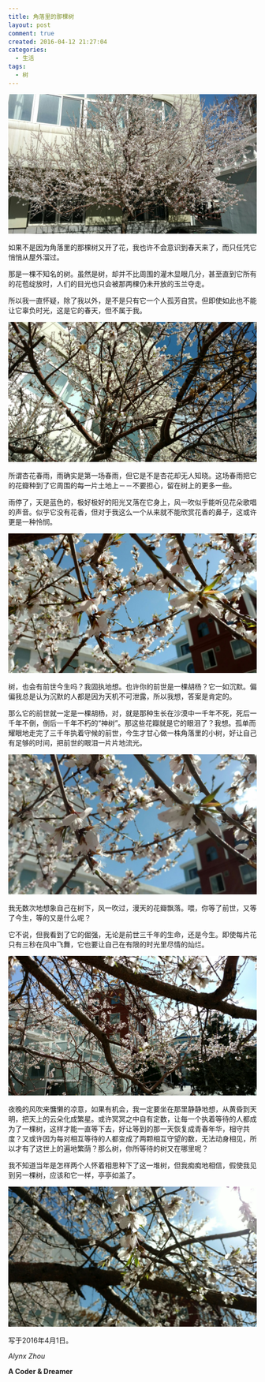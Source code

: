 ```yaml
---
title: 角落里的那棵树
layout: post
comment: true
created: 2016-04-12 21:27:04
categories:
  - 生活
tags:
  - 树
---
```

![Corner-Tree_1.jpg](./Corner-Tree_1.jpg)

如果不是因为角落里的那棵树又开了花，我也许不会意识到春天来了，而只任凭它悄悄从屋外溜过。

那是一棵不知名的树。虽然是树，却并不比周围的灌木显眼几分，甚至直到它所有的花苞绽放时，人们的目光也只会被那两棵仍未开放的玉兰夺走。

<!--more-->

所以我一直怀疑，除了我以外，是不是只有它一个人孤芳自赏。但即使如此也不能让它辜负时光，这是它的春天，但不属于我。

![Corner-Tree_2.jpg](./Corner-Tree_2.jpg)

所谓杏花春雨，雨确实是第一场春雨，但它是不是杏花却无人知晓。这场春雨把它的花瓣种到了它周围的每一片土地上－－不要担心，留在树上的更多一些。

雨停了，天是蓝色的，极好极好的阳光又落在它身上，风一吹似乎能听见花朵歌唱的声音。似乎它没有花香，但对于我这么一个从来就不能欣赏花香的鼻子，这或许更是一种怜悯。

![Corner-Tree_3.jpg](./Corner-Tree_3.jpg)

树，也会有前世今生吗？我固执地想。也许你的前世是一棵胡杨？它一如沉默。偏偏我总是认为沉默的人都是因为天机不可泄露，所以我想，答案是肯定的。

那么它的前世就一定是一棵胡杨，对，就是那种生长在沙漠中一千年不死，死后一千年不倒，倒后一千年不朽的“神树”。那这些花瓣就是它的眼泪了？我想。孤单而耀眼地走完了三千年执着守候的前世，今生才甘心做一株角落里的小树，好让自己有足够的时间，把前世的眼泪一片片地流光。

![Corner-Tree_4.jpg](./Corner-Tree_4.jpg)

我无数次地想象自己在树下，风一吹过，漫天的花瓣飘落。喂，你等了前世，又等了今生，等的又是什么呢？

它不说，但我看到了它的倔强，无论是前世三千年的生命，还是今生。即使每片花只有三秒在风中飞舞，它也要让自己在有限的时光里尽情的灿烂。

![Corner-Tree_5.jpg](./Corner-Tree_5.jpg)

夜晚的风吹来慵懒的凉意，如果有机会，我一定要坐在那里静静地想，从黄昏到天明，把天上的云朵化成繁星。或许冥冥之中自有定数，让每一个执着等待的人都成为了一棵树，这样才能一直等下去，好让等到的那一天恢复成青春年华，相守共度？又或许因为每对相互等待的人都变成了两颗相互守望的数，无法动身相见，所以才有了这世上的遍地繁荫？那么树，你所等待的树又在哪里呢？

我不知道当年是怎样两个人怀着相思种下了这一堆树，但我痴痴地相信，假使我见到另一棵树，应该和它一样，亭亭如盖了。

![Corner-Tree_6.jpg](./Corner-Tree_6.jpg)

写于2016年4月1日。

*Alynx Zhou*

**A Coder & Dreamer**
